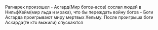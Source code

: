 Рагнарек произошел - Асгард(Мир богов-асов) сослал людей в НильфХейм(мир льда и мрака), что бы переждать войну богов - Боги Асгарда проигрывают миру мертвых Хельму. 
После проигрыша боги Аскарда(те кто выжили) спускаются 
